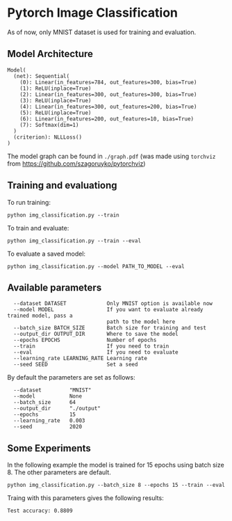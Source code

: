 # Pytorch Image Classification

As of now, only MNIST dataset is used for training and evaluation.

## Model Architecture

```
Model(
  (net): Sequential(
    (0): Linear(in_features=784, out_features=300, bias=True)
    (1): ReLU(inplace=True)
    (2): Linear(in_features=300, out_features=300, bias=True)
    (3): ReLU(inplace=True)
    (4): Linear(in_features=300, out_features=200, bias=True)
    (5): ReLU(inplace=True)
    (6): Linear(in_features=200, out_features=10, bias=True)
    (7): Softmax(dim=1)
  )
  (criterion): NLLLoss()
)
```

The model graph can be found in ```./graph.pdf``` (was made using ```torchviz``` from https://github.com/szagoruyko/pytorchviz)

## Training and evaluationg

To run training:
```
python img_classification.py --train
```

To train and evaluate:

```
python img_classification.py --train --eval
```

To evaluate a saved model:

```
python img_classification.py --model PATH_TO_MODEL --eval
```

## Available parameters

```
  --dataset DATASET             Only MNIST option is available now
  --model MODEL                 If you want to evaluate already trained model, pass a
                                path to the model here
  --batch_size BATCH_SIZE       Batch size for training and test
  --output_dir OUTPUT_DIR       Where to save the model
  --epochs EPOCHS               Number of epochs
  --train                       If you need to train
  --eval                        If you need to evaluate
  --learning_rate LEARNING_RATE Learning rate
  --seed SEED                   Set a seed

```

By default the parameters are set as follows:

```
  --dataset         "MNIST"
  --model           None
  --batch_size      64 
  --output_dir      "./output"
  --epochs          15
  --learning_rate   0.003
  --seed            2020
```

## Some Experiments

In the following example the model is trained for 15 epochs using batch size 8. The other parameters are default.

```
python img_classification.py --batch_size 8 --epochs 15 --train --eval
```

Traing with this parameters gives the following results:

```
Test accuracy: 0.8809
```
